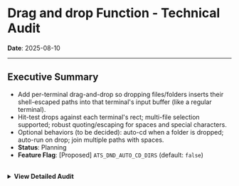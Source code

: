 # Drag and drop Function - Technical Audit

**Date**: 2025-08-10

---

## Executive Summary

- Add per-terminal drag-and-drop so dropping files/folders inserts their shell-escaped paths into that terminal's input buffer (like a regular terminal).
- Hit-test drops against each terminal's rect; multi-file selection supported; robust quoting/escaping for spaces and special characters.
- Optional behaviors (to be decided): auto-cd when a folder is dropped; auto-run on drop; join multiple paths with spaces.
- **Status**: Planning
- **Feature Flag**: [Proposed] `ATS_DND_AUTO_CD_DIRS` (default: `false`)

<br>

<details>
<summary><strong>View Detailed Audit</strong></summary>

<br>

## Main Goal (TL;DR)

- Provide reliable drag-and-drop of files/folders onto any of the four terminals.
- Insert shell-escaped path(s) into that terminal's input field at the caret, without affecting other panes.

---

## Current Broken Behavior

### No drag-and-drop handling
- **Symptom**: Dropping files/folders onto terminals has no effect.
- **Likely Cause**: App does not currently read/process `dropped_files` from egui input, nor route them per-terminal.
- **Status**: Not implemented.

---

## Expected Behavior

- Dropping a file or folder over a terminal highlights that panel and captures the drop.
- Insert behavior:
  - Files: insert the shell-escaped absolute path (or leave as provided by egui) into the input buffer, followed by a space.
  - Folders: insert the path; if `ATS_DND_AUTO_CD_DIRS=1`, insert `cd <path>` plus a trailing space.
- Multi-select: multiple items are inserted space-separated, each properly quoted.
- No focus misrouting: only the hovered/target terminal processes the drop.
- Visual feedback: hover highlight while dragging over a panel.

---

## Code & Component Analysis

### Terminal Panels & Hit-Testing
- **File**: `audio-toolkit-shell/src-tauri/src/app.rs`
- **Function/Class**: `render_terminal_panel(...)` and main UI layout where panel rects are computed.
- **Notes**: We already have per-panel rects for focus/headers/splitters. Extend to compute a content drop zone (exclude header and splitter handles) and test drops within it.

### Input Handling
- **File**: `audio-toolkit-shell/src-tauri/src/app.rs`
- **Function/Class**: App frame update; access egui input to read dropped files.
- **Notes**: Read dropped items once per frame; route to the panel whose rect contains the pointer when the drop occurs.

### Terminal Input Integration
- **File**: `audio-toolkit-shell/src-tauri/src/app.rs`
- **Function/Class**: `TerminalTab` input buffer management (caret/append) and PTY write logic.
- **Notes**: Provide a helper for inserting text at the caret. Keep insertion local (do not auto-send unless configured).

### Quoting/Escaping
- **File**: `audio-toolkit-shell/src-tauri/src/app.rs` (utility helper)
- **Function**: `shell_escape_path(path: &str) -> String` (to add)
- **Notes**: On macOS, wrap in single quotes and escape existing single quotes using POSIX style: replace `'` with `'\''` (e.g., `'` becomes `'\''`).

---

## Implementation Plan

### A) Drop detection & routing
- **Action**: Read egui dropped files; compute per-panel drop zones; if pointer release occurs over a zone, mark that terminal as drop target and capture the list.
- **Rationale**: Ensures isolation—only the hovered terminal receives the drop.

### B) Insert behavior (files/folders)
- **Action**: For each dropped item, derive a path string; apply `shell_escape_path`; build insertion string.
- **Rationale**: Matches regular terminal behavior; avoids shell injection and broken paths.

### C) Multi-select & options
- **Action**: Join multiple escaped paths by a single space. If `ATS_DND_AUTO_CD_DIRS=1`, detect directories and transform to `cd <path>` (single or first item), append space.
- **Rationale**: Smooth UX for both single and bulk drops; optional auto-cd mirrors common workflows.

### D) Visual feedback
- **Action**: While dragging, draw a subtle highlight over the terminal under the pointer; optionally show a tooltip "Drop to insert path".
- **Rationale**: Confidence that the drop will target the correct pane.

### E) Focus & events
- **Action**: On drop, keep focus on the target terminal; do not interfere with splitters; ensure z-order so handles don't eat drop events.
- **Rationale**: Prevents the historical focus/input routing regressions.

### F) Configuration (optional)
- **Action**: Add env flag `ATS_DND_AUTO_CD_DIRS` (default `false`). Consider TOML `[app]` option later if needed.
- **Rationale**: Allows teams to opt into auto-cd for directory drops.

---

## Acceptance Criteria & Test Cases

### Drag-and-Drop Basics
- [ ] Dropping a single file inserts its quoted absolute path plus a trailing space.
- [ ] Dropping a single folder inserts its quoted path; with `ATS_DND_AUTO_CD_DIRS=1`, inserts `cd <path> `.
- [ ] Dropping multiple mixed items inserts all quoted paths space-separated.

### Per-Terminal Isolation
- [ ] Dropping onto Terminal 2 does not affect Terminal 1/3/4.
- [ ] Focus remains on the drop target terminal; keyboard input goes there.
- [ ] Splitter handles do not intercept the drop; drop zones exclude headers/handles.

### Quoting & Edge Cases
- [ ] Paths containing spaces, quotes, unicode, and emoji are correctly inserted and preserved.
- [ ] Nonexistent paths (if any) are ignored or inserted as-is (decision: insert as provided).
- [ ] Drag-hover shows visual highlight only on the hovered panel.

### Stability
- [ ] No panics on large multi-select drops.
- [ ] Behavior validated at 100% and 125% display scales with `ATS_DEBUG_OVERLAY=1`.

</details>
